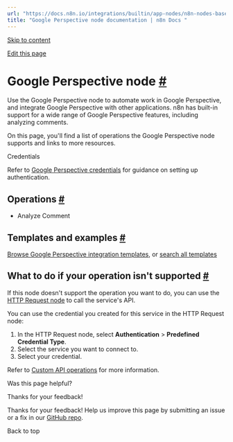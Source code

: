 ```yaml
---
url: "https://docs.n8n.io/integrations/builtin/app-nodes/n8n-nodes-base.googleperspective/"
title: "Google Perspective node documentation | n8n Docs "
---
```


[Skip to content](https://docs.n8n.io/integrations/builtin/app-nodes/n8n-nodes-base.googleperspective/#google-perspective-node)

[Edit this page](https://github.com/n8n-io/n8n-docs/edit/main/docs/integrations/builtin/app-nodes/n8n-nodes-base.googleperspective.md "Edit this page")

# Google Perspective node [\#](https://docs.n8n.io/integrations/builtin/app-nodes/n8n-nodes-base.googleperspective/\#google-perspective-node "Permanent link")

Use the Google Perspective node to automate work in Google Perspective, and integrate Google Perspective with other applications. n8n has built-in support for a wide range of Google Perspective features, including analyzing comments.

On this page, you'll find a list of operations the Google Perspective node supports and links to more resources.

Credentials

Refer to [Google Perspective credentials](https://docs.n8n.io/integrations/builtin/credentials/google/) for guidance on setting up authentication.

## Operations [\#](https://docs.n8n.io/integrations/builtin/app-nodes/n8n-nodes-base.googleperspective/\#operations "Permanent link")

- Analyze Comment

## Templates and examples [\#](https://docs.n8n.io/integrations/builtin/app-nodes/n8n-nodes-base.googleperspective/\#templates-and-examples "Permanent link")

[Browse Google Perspective integration templates](https://n8n.io/integrations/google-perspective/), or [search all templates](https://n8n.io/workflows/)

## What to do if your operation isn't supported [\#](https://docs.n8n.io/integrations/builtin/app-nodes/n8n-nodes-base.googleperspective/\#what-to-do-if-your-operation-isnt-supported "Permanent link")

If this node doesn't support the operation you want to do, you can use the [HTTP Request node](https://docs.n8n.io/integrations/builtin/core-nodes/n8n-nodes-base.httprequest/) to call the service's API.

You can use the credential you created for this service in the HTTP Request node:

1. In the HTTP Request node, select **Authentication** \> **Predefined Credential Type**.
2. Select the service you want to connect to.
3. Select your credential.

Refer to [Custom API operations](https://docs.n8n.io/integrations/custom-operations/) for more information.

Was this page helpful?






Thanks for your feedback!






Thanks for your feedback! Help us improve this page by submitting an issue or a fix in our [GitHub repo](https://github.com/n8n-io/n8n-docs).


Back to top